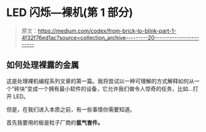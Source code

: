 # LED 闪烁—裸机(第 1 部分)

> 原文：<https://medium.com/codex/from-brick-to-blink-part-1-4f32f76ed1ac?source=collection_archive---------20----------------------->

## 如何处理裸露的金属

这是处理裸机编程系列文章的第一篇。我将尝试以一种可理解的方式解释如何从一个“砖块”变成一个拥有最小软件的设备，它允许我们做令人惊奇的任务，比如…打开 LED。

但是，在我们进入本质之前，有一些事情你需要知道。

首先我要用的板是粒子厂商的**氩气套件。**
